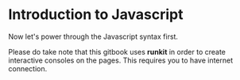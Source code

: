 # Introduction to Javascript

Now let's power through the Javascript syntax first.

Please do take note that this gitbook uses **runkit** in order to create interactive consoles on the pages. This requires you to have internet connection.

